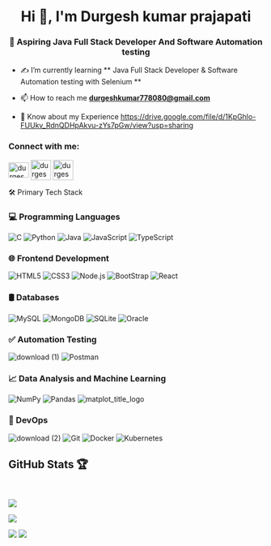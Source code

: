 <h1 align="center">Hi 👋, I'm  Durgesh kumar prajapati</h1>
<h3 align="center"> 🌟 Aspiring Java Full Stack Developer And Software Automation testing  </h3>

- ✍️ I’m currently learning ** Java Full Stack Developer  & Software Automation testing with Selenium **
  
- 📫 How to reach me **durgeshkumar778080@gmail.com**
  
- 📄 Know about my Experience https://drive.google.com/file/d/1KpGhlo-FUUkv_RdnQDHpAkvu-zYs7pGw/view?usp=sharing


<h3 align="left">Connect with me:</h3><p align="left">
  <a href="https://linkedin.com/in/durgeshprajapati" target="blank"><img align="center" src="https://raw.githubusercontent.com/rahuldkjain/github-profile-readme-generator/master/src/images/icons/Social/linked-in-alt.svg" alt="durgesh-prajapati" height="30" width="40" /></a>
<a href="https://www.hackerrank.com/profile/durgeshkumar7781" target="blank"><img align="center" src="https://raw.githubusercontent.com/rahuldkjain/github-profile-readme-generator/master/src/images/icons/Social/hackerrank.svg" alt="durgesh-prajapati" height="40" width="40" /></a>
 <a href="https://leetcode.com/u/durgeshkumar778080/" target="blank"><img align="center" src="https://github.com/user-attachments/assets/21a51aeb-3619-44c5-b966-412ed2ed2595"
 alt="durgesh-prajapati" height="40" width="40" /></a>
</p>
 🛠 Primary Tech Stack

### 💻 Programming Languages

![C](https://img.shields.io/badge/C-00599C?style=for-the-badge&logo=c&logoColor=white)
![Python](https://img.shields.io/badge/Python-FFD43B?style=for-the-badge&logo=python&logoColor=blue)
![Java](https://img.shields.io/badge/Java-ED8B00?style=for-the-badge&logo=openjdk&logoColor=white)
![JavaScript](https://img.shields.io/badge/-JavaScript-F7DF1E?style=for-the-badge&logo=javascript&logoColor=black)
![TypeScript](https://img.shields.io/badge/TypeScript-3178C6.svg?style=for-the-badge&logo=TypeScript&logoColor=white)

### 🌐 Frontend Development

![HTML5](https://img.shields.io/badge/HTML5-E34F26?style=for-the-badge&logo=html5&logoColor=white)
![CSS3](https://img.shields.io/badge/CSS3-1572B6?style=for-the-badge&logo=css3&logoColor=white)
![Node.js](https://img.shields.io/badge/-Node.js-339933?style=for-the-badge&logo=node.js&logoColor=white)
![BootStrap](https://img.shields.io/badge/Bootstrap-7952B3.svg?style=for-the-badge&logo=Bootstrap&logoColor=white)
![React](https://img.shields.io/badge/-React-61DAFB?style=for-the-badge&logo=react&logoColor=black)

### 🛢️ Databases

![MySQL](https://img.shields.io/badge/MySQL-005C84?style=for-the-badge&logo=mysql&logoColor=white)
![MongoDB](https://img.shields.io/badge/MongoDB-4EA94B?style=for-the-badge&logo=mongodb&logoColor=white)
![SQLite](https://img.shields.io/badge/SQLite-003B57.svg?style=for-the-badge&logo=SQLite&logoColor=white)
![Oracle](https://github.com/user-attachments/assets/dd590e7f-bd2e-45e6-b796-1519317b6a4b)

### ✅ Automation Testing
![download (1)](https://github.com/Mrprajapati18/Mrprajapati18/assets/143236347/23a10d7f-e00e-45f7-aaac-e13947e088da)
![Postman](https://img.shields.io/badge/Postman-FF6C37?style=for-the-badge&logo=Postman&logoColor=white)


### 📈 Data Analysis and Machine Learning
![NumPy](https://img.shields.io/badge/Numpy-777BB4?style=for-the-badge&logo=numpy&logoColor=white)
![Pandas](https://img.shields.io/badge/Pandas-2C2D72?style=for-the-badge&logo=pandas&logoColor=white)
![matplot_title_logo](https://github.com/Mrprajapati18/Mrprajapati18/assets/143236347/4de655c4-f62d-487a-9ec6-d280d9462f9c)




### 🔄 DevOps
![download (2)](https://github.com/Mrprajapati18/Mrprajapati18/assets/143236347/be981fe3-6c5c-4923-ac2b-27b983590aac)
![Git](https://img.shields.io/badge/-Git-F05032?style=for-the-badge&logo=git&logoColor=white)
![Docker](https://img.shields.io/badge/-Docker-2496ED?style=for-the-badge&logo=docker&logoColor=white)
![Kubernetes](https://img.shields.io/badge/-Kubernetes-326CE5?style=for-the-badge&logo=kubernetes&logoColor=white)


##  GitHub Stats 🏆
<br/>

<div class = "container">  

[![](https://github-profile-summary-cards.vercel.app/api/cards/profile-details?username=Mrprajapati18&theme=dark)](https://github.com/Mrprajapati18)

  
<!--- <img style="height = auto; width: auto;" class="img" src="https://github-readme-stats.vercel.app/api?username=mankarsnehal&show_icons=true&theme=dracula&hide_border=true&hide_rank=true" /> --->

![](https://github-readme-stats.vercel.app/api?username=Mrprajapati18&theme=dark&hide_border=false&include_all_commits=false&count_private=false)<br/>

 
<img style="height = auto; width: auto;" class="img" src="https://streak-stats.demolab.com?user=Mrprajapati18&theme=dracula&hide_border=true" />
 
<img style="height = auto; width: auto;" class="img" src="https://github-readme-stats.vercel.app/api/top-langs/?username=Mrprajapati18&layout=donut&theme=dracula&hide_border=true" />

</div>
</div>

